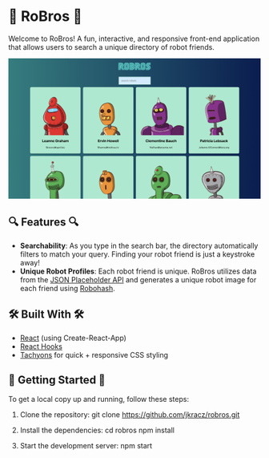 # 🤖 RoBros 🤖

Welcome to RoBros! A fun, interactive, and responsive front-end application that allows users to search a unique directory of robot friends.

![Screenshot](./public/screenshot.png)

## 🔍 Features 🔍

- **Searchability**: As you type in the search bar, the directory automatically filters to match your query. Finding your robot friend is just a keystroke away!
- **Unique Robot Profiles**: Each robot friend is unique. RoBros utilizes data from the [JSON Placeholder API](https://jsonplaceholder.typicode.com/users) and generates a unique robot image for each friend using [Robohash](https://robohash.org/).

## 🛠️ Built With 🛠️

- [React](https://reactjs.org/) (using Create-React-App)
- [React Hooks](https://reactjs.org/docs/hooks-intro.html)
- [Tachyons](https://tachyons.io/) for quick + responsive CSS styling

## 🚀 Getting Started 🚀

To get a local copy up and running, follow these steps:

1. Clone the repository:
   git clone https://github.com/jkracz/robros.git

2. Install the dependencies:
   cd robros
   npm install

3. Start the development server:
   npm start
